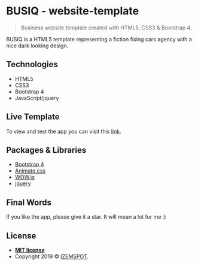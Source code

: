 # BUSIQ - website-template

> Business website template created with HTML5, CSS3 & Bootstrap 4.

BUSIQ is a HTML5 template representing a fiction fixing cars agency with a nice dark looking design.

## Technologies

* HTML5
* CSS3
* Bootstrap 4
* JavaScript/jquery

## Live Template

To view and test the app you can visit this [link](https://busiq.netlify.com).

## Packages & Libraries

* [Bootstrap 4](https://getbootstrap.com/)
* [Animate.css](https://daneden.github.io/animate.css/)
* [WOW.js](https://wowjs.uk/)
* [jquery](https://jquery.com/)

## Final Words

If you like the app, please give it a star. It will mean a lot for me :)

## License

- **[MIT license](http://opensource.org/licenses/mit-license.php)**
- Copyright 2019 © <a href="https://izemspot.netlify.com" target="_blank">IZEMSPOT</a>.
